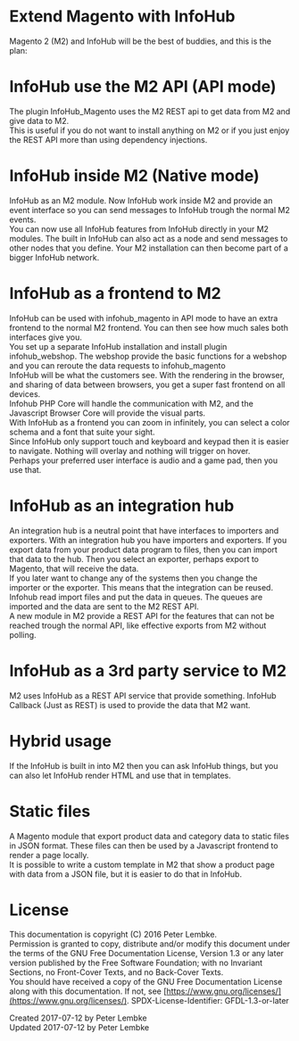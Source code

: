 # Extend Magento with InfoHub
Magento 2 (M2) and InfoHub will be the best of buddies, and this is the plan:  

# InfoHub use the M2 API (API mode)
The plugin InfoHub_Magento uses the M2 REST api to get data from M2 and give data to M2.  
This is useful if you do not want to install anything on M2 or if you just enjoy the REST API more than using dependency injections.  

# InfoHub inside M2 (Native mode)
InfoHub as an M2 module. Now InfoHub work inside M2 and provide an event interface so you can send messages to InfoHub trough the normal M2 events.  
You can now use all InfoHub features from InfoHub directly in your M2 modules. The built in InfoHub can also act as a node and send messages to other nodes that you define. Your M2 installation can then become part of a bigger InfoHub network.  

# InfoHub as a frontend to M2
InfoHub can be used with infohub_magento in API mode to have an extra frontend to the normal M2 frontend. You can then see how much sales both interfaces give you.  
You set up a separate InfoHub installation and install plugin infohub_webshop. The webshop provide the basic functions for a webshop and you can reroute the data requests to infohub_magento  
InfoHub will be what the customers see. With the rendering in the browser, and sharing of data between browsers, you get a super fast frontend on all devices.  
Infohub PHP Core will handle the communication with M2, and the Javascript Browser Core will provide the visual parts.  
With InfoHub as a frontend you can zoom in infinitely, you can select a color schema and a font that suite your sight.  
Since InfoHub only support touch and keyboard and keypad then it is easier to navigate. Nothing will overlay and nothing will trigger on hover.  
Perhaps your preferred user interface is audio and a game pad, then you use that.  

# InfoHub as an integration hub
An integration hub is a neutral point that have interfaces to importers and exporters. With an integration hub you have importers and exporters. If you export data from your product data program to files, then you can import that data to the hub. Then you select an exporter, perhaps export to Magento, that will receive the data.  
If you later want to change any of the systems then you change the importer or the exporter. This means that the integration can be reused.  
Infohub read import files and put the data in queues. The queues are imported and the data are sent to the M2 REST API.  
A new module in M2 provide a REST API for the features that can not be reached trough the normal API, like effective exports from M2 without polling.  

# InfoHub as a 3rd party service to M2
M2 uses InfoHub as a REST API service that provide something. InfoHub Callback (Just as REST) is used to provide the data that M2 want.  

# Hybrid usage
If the InfoHub is built in into M2 then you can ask InfoHub things, but you can also let InfoHub render HTML and use that in templates.  

# Static files
A Magento module that export product data and category data to static files in JSON format. These files can then be used by a Javascript frontend to render a page locally.  
It is possible to write a custom template in M2 that show a product page with data from a JSON file, but it is easier to do that in InfoHub.  

# License
This documentation is copyright (C) 2016 Peter Lembke.  
Permission is granted to copy, distribute and/or modify this document under the terms of the GNU Free Documentation License, Version 1.3 or any later version published by the Free Software Foundation; with no Invariant Sections, no Front-Cover Texts, and no Back-Cover Texts.  
You should have received a copy of the GNU Free Documentation License along with this documentation. If not, see [https://www.gnu.org/licenses/](https://www.gnu.org/licenses/).  SPDX-License-Identifier: GFDL-1.3-or-later  

Created 2017-07-12 by Peter Lembke  
Updated 2017-07-12 by Peter Lembke  
